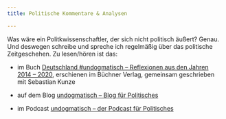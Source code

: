 ```yaml
---
title: Politische Kommentare & Analysen

---
```


Was wäre ein Politkwissenschaftler, der sich nicht politisch äußert? Genau. Und deswegen schreibe und spreche ich regelmäßig über das politische Zeitgeschehen. Zu lesen/hören ist das:

- im Buch [Deutschland #undogmatisch – Reflexionen aus den Jahren 2014 – 2020](https://www.buechner-verlag.de/buch/deutschland-undogmatisch), erschienen im Büchner Verlag, gemeinsam geschrieben mit Sebastian Kunze

- auf dem Blog [undogmatisch – Blog für Politisches](https://undogmatisch.net)

- im Podcast [undogmatisch – der Podcast für Politisches](https://anchor.fm/undogmatisch)
